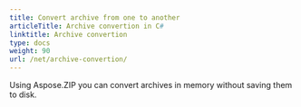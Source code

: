 ```yaml
---
title: Convert archive from one to another
articleTitle: Archive convertion in C#
linktitle: Archive convertion
type: docs
weight: 90
url: /net/archive-convertion/
---
```


Using Aspose.ZIP you can convert archives in memory without saving them to disk.